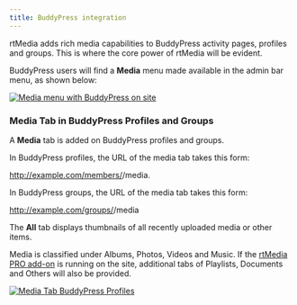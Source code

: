 ```yaml
---
title: BuddyPress integration
---
```


rtMedia adds rich media capabilities to BuddyPress activity pages, profiles and groups. This is where the core power of rtMedia will be evident.

BuddyPress users will find a **Media** menu made available in the admin bar menu, as shown below:

[![Media menu with BuddyPress on site](https://rtcamp.com/wp-content/uploads/2013/09/adminBarMediaMenuBuddyPress.png)](https://rtcamp.com/wp-content/uploads/2013/09/adminBarMediaMenuBuddyPress.png)


### Media Tab in BuddyPress Profiles and Groups


A **Media** tab is added on BuddyPress profiles and groups.

In BuddyPress profiles, the URL of the media tab takes this form:

http://example.com/members/<membername>/media.

In BuddyPress groups, the URL of the media tab takes this form:

http://example.com/groups/<groupname>/media

The **All** tab displays thumbnails of all recently uploaded media or other items.

Media is classified under Albums, Photos, Videos and Music. If the [rtMedia PRO add-on](https://rtcamp.com/products/rtmedia-pro/) is running on the site, additional tabs of Playlists, Documents and Others will also be provided.

[![Media Tab BuddyPress Profiles](https://rtcamp.com/wp-content/uploads/2013/09/mediaTabBuddyPressProfiles.png)](https://rtcamp.com/wp-content/uploads/2013/09/mediaTabBuddyPressProfiles.png)


